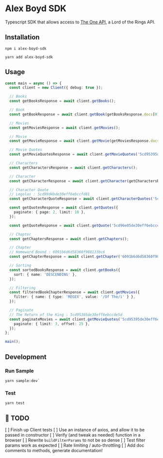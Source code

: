 # Alex Boyd SDK
Typescript SDK that allows access to [The One API](https://the-one-api.dev/), a Lord of the Rings API. 

## Installation
```
npm i alex-boyd-sdk
```

```
yarn add alex-boyd-sdk
```

## Usage
```typescript
const main = async () => {
  const client = new Client({ debug: true });

  // Books
  const getBooksResponse = await client.getBooks();

  // Book
  const getBookResponse = await client.getBook(getBooksResponse.docs[0]!._id);

  // Movies
  const getMoviesResponse = await client.getMovies();

  // Movie
  const getMovieResponse = await client.getMovie(getMoviesResponse.docs[0]!._id);

  // Movie Quotes
  const getMovieQuotesResponse = await client.getMovieQuotes('5cd95395de30eff6ebccde5c');

  // Characters
  const getCharactersResponse = await client.getCharacters();

  // Character
  const getCharacterResponse = await client.getCharacter(getCharactersResponse.docs[6]!._id);

  // Character Quote
  // Legolas : 5cd99d4bde30eff6ebccfd81
  const getCharacterQuoteResponse = await client.getCharacterQuotes('5cd99d4bde30eff6ebccfd81');

  const getQuotesResponse = await client.getQuotes({
    paginate: { page: 2, limit: 10 },
  });

  const getQuoteResponse = await client.getQuote('5cd96e05de30eff6ebcce7f5');

  // Chapter
  const getChaptersResponse = await client.getChapters();

  // Chapter
  // Homeward Bound : 6091b6d6d58360f988133bc6
  const getChapterResponse = await client.getChapter('6091b6d6d58360f988133bc6');

  // Sorting
  const sortedBooksResponse = await client.getBooks({
    sort: { name: 'DESCENDING' },
  });

  // Filtering
  const filteredBookChapterResponse = await client.getMovies({
    filter: { name: { type: 'REGEX', value: '/Of The/i' } },
  });

  // Paginate
  // The Return of the King : 5cd95395de30eff6ebccde5d
  const paginateMovies = await client.getMovieQuotes('5cd95395de30eff6ebccde5d', {
    paginate: { limit: 3, offset: 25 },
  });
};

main();
```

## Development
### Run Sample
```
yarn sample:dev`
```

### Test
```
yarn test
```

## :construction: TODO
[ ] Finish up Client tests
[ ] Use an instance of axios, and allow it to be passed in constructor
[ ] Verify (and tweak as needed) function in a browser
[ ] Rewrite `buildFilterParams` to not be so dense
[ ] Test filter params work as expected
[ ] Rate limiting / auto-throttling
[ ] Add doc comments to methods, generate documentation!

